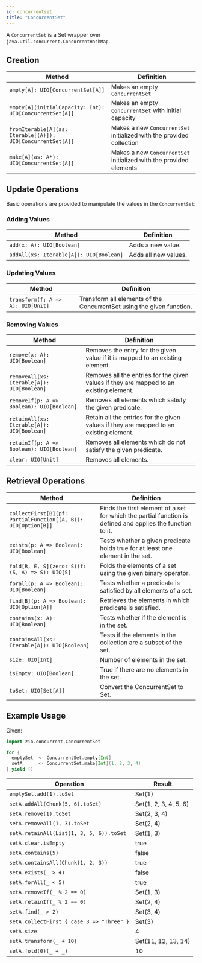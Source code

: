 ```yaml
---
id: concurrentset
title: "ConcurrentSet"
---
```


A `ConcurrentSet` is a Set wrapper over `java.util.concurrent.ConcurrentHashMap`.

## Creation

| Method                                                      | Definition                                                           |
|-------------------------------------------------------------|----------------------------------------------------------------------|
| `empty[A]: UIO[ConcurrentSet[A]]`                           | Makes an empty `ConcurrentSet`                                       |
| `empty[A](initialCapacity: Int): UIO[ConcurrentSet[A]]`     | Makes an empty `ConcurrentSet` with initial capacity                 |
| `fromIterable[A](as: Iterable[(A)]): UIO[ConcurrentSet[A]]` | Makes a new `ConcurrentSet` initialized with the provided collection |
| `make[A](as: A*): UIO[ConcurrentSet[A]]`                    | Makes a new `ConcurrentSet` initialized with the provided elements   |

## Update Operations

Basic operations are provided to manipulate the values in the `ConcurrentSet`:

### Adding Values

| Method                                  | Definition          |
|-----------------------------------------|---------------------|
| `add(x: A): UIO[Boolean]`               | Adds a new value.   |
| `addAll(xs: Iterable[A]): UIO[Boolean]` | Adds all new values.|

### Updating Values

| Method                            | Definition                                                            |
|-----------------------------------|-----------------------------------------------------------------------|
| `transform(f: A => A): UIO[Unit]` | Transform all elements of the ConcurrentSet using the given function. |

### Removing Values

| Method                                     | Definition                                                                              |
|--------------------------------------------|-----------------------------------------------------------------------------------------|
| `remove(x: A): UIO[Boolean]`               | Removes the entry for the given value if it is mapped to an existing element.           |
| `removeAll(xs: Iterable[A]): UIO[Boolean]` | Removes all the entries for the given values if they are mapped to an existing element. |
| `removeIf(p: A => Boolean): UIO[Boolean]`  | Removes all elements which satisfy the given predicate.                                 |
| `retainAll(xs: Iterable[A]): UIO[Boolean]` | Retain all the entries for the given values if they are mapped to an existing element.  |
| `retainIf(p: A => Boolean): UIO[Boolean]`  | Removes all elements which do not satisfy the given predicate.                          |
| `clear: UIO[Unit]`                         | Removes all elements.                                                                   |

## Retrieval Operations

| Method                                                        | Definition                                                                                                 |
|---------------------------------------------------------------|------------------------------------------------------------------------------------------------------------|
| `collectFirst[B](pf: PartialFunction[(A, B)): UIO[Option[B]]` | Finds the first element of a set for which the partial function is defined and applies the function to it. |
| `exists(p: A => Boolean): UIO[Boolean]`                       | Tests whether a given predicate holds true for at least one element in the set.                            |
| `fold[R, E, S](zero: S)(f: (S, A) => S): UIO[S]`              | Folds the elements of a set using the given binary operator.                                               |
| `forall(p: A => Boolean): UIO[Boolean]`                       | Tests whether a predicate is satisfied by all elements of a set.                                           |
| `find[B](p: A => Boolean): UIO[Option[A]]`                    | Retrieves the elements in which predicate is satisfied.                                                    |
| `contains(x: A): UIO[Boolean]`                                | Tests whether if the element is in the set.                                                                |
| `containsAll(xs: Iterable[A]): UIO[Boolean]`                  | Tests if the elements in the collection are a subset of the set.                                           |
| `size: UIO[Int]`                                              | Number of elements in the set.                                                                             |
| `isEmpty: UIO[Boolean]`                                       | True if there are no elements in the set.                                                                  |
| `toSet: UIO[Set[A]]`                                          | Convert the ConcurrentSet to Set.                                                                          |

## Example Usage

Given:

```scala mdoc:silent
import zio.concurrent.ConcurrentSet

for {
  emptySet  <- ConcurrentSet.empty[Int] 
  setA      <- ConcurrentSet.make[Int](1, 2, 3, 4)
} yield ()
```

| Operation                                 | Result                |
|-------------------------------------------|-----------------------|
| `emptySet.add(1).toSet`                   | Set(1)                |
| `setA.addAll(Chunk(5, 6).toSet)`          | Set(1, 2, 3, 4, 5, 6) |
| `setA.remove(1).toSet`                    | Set(2, 3, 4)          |
| `setA.removeAll(1, 3).toSet`              | Set(2, 4)             |
| `setA.retainAll(List(1, 3, 5, 6)).toSet`  | Set(1, 3)             |
| `setA.clear.isEmpty`                      | true                  |
| `setA.contains(5)`                        | false                 |
| `setA.containsAll(Chunk(1, 2, 3))`        | true                  |
| `setA.exists(_ > 4)`                      | false                 |
| `setA.forAll(_ < 5)`                      | true                  |
| `setA.removeIf(_ % 2 == 0)`               | Set(1, 3)             |
| `setA.retainIf(_ % 2 == 0)`               | Set(2, 4)             |
| `setA.find(_ > 2)`                        | Set(3, 4)             |
| `setA.collectFirst { case 3 => "Three" }` | Set(3)                |
| `setA.size`                               | 4                     |
| `setA.transform(_ + 10)`                  | Set(11, 12, 13, 14)   |
| `setA.fold(0)(_ + _)`                     | 10                    |
